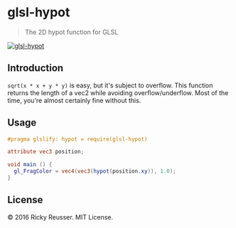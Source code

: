# glsl-hypot

> The 2D hypot function for GLSL

[![glsl-hypot](https://nodei.co/npm/glsl-hypot.png?mini=true)](https://nodei.co/npm/glsl-hypot)

## Introduction

`sqrt(x * x + y * y)` is easy, but it's subject to overflow. This function returns the length of a vec2 while avoiding overflow/underflow. Most of the time, you're almost certainly fine without this.

## Usage

``` glsl
#pragma glslify: hypot = require(glsl-hypot)

attribute vec3 position;

void main () {
  gl_FragColor = vec4(vec3(hypot(position.xy)), 1.0);
}
```

## License

&copy; 2016 Ricky Reusser. MIT License.
